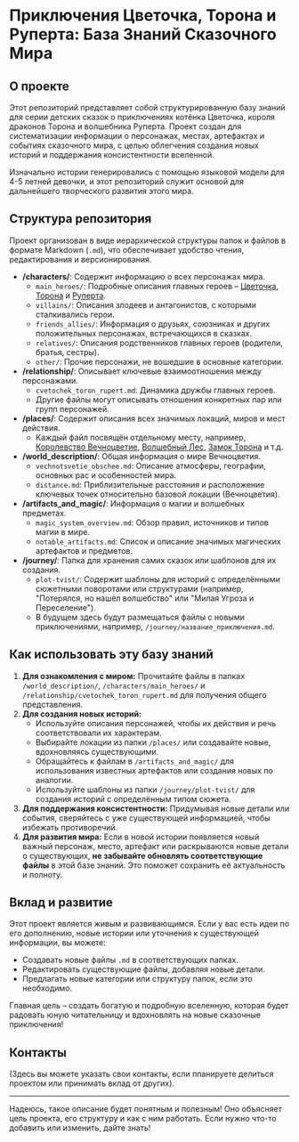 # Приключения Цветочка, Торона и Руперта: База Знаний Сказочного Мира

## О проекте

Этот репозиторий представляет собой структурированную базу знаний для серии детских сказок о приключениях котёнка Цветочка, короля драконов Торона и волшебника Руперта. Проект создан для систематизации информации о персонажах, местах, артефактах и событиях сказочного мира, с целью облегчения создания новых историй и поддержания консистентности вселенной.

Изначально истории генерировались с помощью языковой модели для 4-5 летней девочки, и этот репозиторий служит основой для дальнейшего творческого развития этого мира.

## Структура репозитория

Проект организован в виде иерархической структуры папок и файлов в формате Markdown (`.md`), что обеспечивает удобство чтения, редактирования и версионирования.

- **/characters/**: Содержит информацию о всех персонажах мира.
  - `main_heroes/`: Подробные описания главных героев – [Цветочка](characters/main_heroes/cvetochek.md), [Торона](characters/main_heroes/toron.md) и [Руперта](characters/main_heroes/rupert.md).
  - `villains/`: Описания злодеев и антагонистов, с которыми сталкивались герои.
  - `friends_allies/`: Информация о друзьях, союзниках и других положительных персонажах, встречающихся в сказках.
  - `relatives/`: Описания родственников главных героев (родители, братья, сестры).
  - `other/`: Прочие персонажи, не вошедшие в основные категории.
- **/relationship/**: Описывает ключевые взаимоотношения между персонажами.
  - `cvetochek_toron_rupert.md`: Динамика дружбы главных героев.
  - Другие файлы могут описывать отношения конкретных пар или групп персонажей.
- **/places/**: Содержит описания всех значимых локаций, миров и мест действия.
  - Каждый файл посвящён отдельному месту, например, [Королевство Вечноцветие](places/vechnotsvetie_korolevstvo.md), [Волшебный Лес](places/volshebniy_les.md), [Замок Торона](places/ognennaya_gora_zamok_torona.md) и т.д.
- **/world_description/**: Общая информация о мире Вечноцветия.
  - `vechnotsvetie_obschee.md`: Описание атмосферы, географии, основных рас и особенностей мира.
  - `distance.md`: Приблизительные расстояния и
    расположение ключевых точек относительно базовой
    локации (Вечноцветия).
- **/artifacts_and_magic/**: Информация о магии и волшебных предметах.
  - `magic_system_overview.md`: Обзор правил, источников и типов магии в мире.
  - `notable_artifacts.md`: Список и описание значимых магических артефактов и предметов.
- **/journey/**: Папка для хранения самих сказок или шаблонов для их создания.
  - `plot-tvist/`: Содержит шаблоны для историй с определёнными сюжетными поворотами или структурами (например, "Потерялся, но нашёл волшебство" или "Милая Угроза и Переселение").
  - В будущем здесь будут размещаться файлы с новыми приключениями, например, `/journey/название_приключения.md`.

## Как использовать эту базу знаний

1.  **Для ознакомления с миром:** Прочитайте файлы в папках `/world_description/`, `/characters/main_heroes/` и `/relationship/cvetochek_toron_rupert.md` для получения общего представления.
2.  **Для создания новых историй:**
    - Используйте описания персонажей, чтобы их действия и речь соответствовали их характерам.
    - Выбирайте локации из папки `/places/` или создавайте новые, вдохновляясь существующими.
    - Обращайтесь к файлам в `/artifacts_and_magic/` для использования известных артефактов или создания новых по аналогии.
    - Используйте шаблоны из папки `/journey/plot-tvist/` для создания историй с определённым типом сюжета.
3.  **Для поддержания консистентности:** Придумывая новые детали или события, сверяйтесь с уже существующей информацией, чтобы избежать противоречий.
4.  **Для развития мира:** Если в новой истории появляется новый важный персонаж, место, артефакт или раскрываются новые детали о существующих, **не забывайте обновлять соответствующие файлы** в этой базе знаний. Это поможет сохранить её актуальность и полноту.

## Вклад и развитие

Этот проект является живым и развивающимся. Если у вас есть идеи по его дополнению, новые истории или уточнения к существующей информации, вы можете:

- Создавать новые файлы `.md` в соответствующих папках.
- Редактировать существующие файлы, добавляя новые детали.
- Предлагать новые категории или структуру папок, если это необходимо.

Главная цель – создать богатую и подробную вселенную, которая будет радовать юную читательницу и вдохновлять на новые сказочные приключения!

## Контакты

(Здесь вы можете указать свои контакты, если планируете делиться проектом или принимать вклад от других).

---

Надеюсь, такое описание будет понятным и полезным! Оно объясняет цель проекта, его структуру и как с ним работать. Если нужно что-то добавить или изменить, дайте знать!
